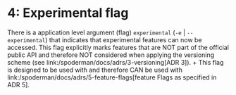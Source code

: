 # 4: Experimental flag

There is a application level argument (flag) `experimental` (`-e` | `--experimental`) that indicates that experimental features can now be accessed. This flag explicitly marks features that are NOT part of the official public API and therefore NOT considered when applying the versioning scheme (see link:/spoderman/docs/adrs/3-versioning[ADR 3]). +
This flag is designed to be used with and therefore CAN be used with link:/spoderman/docs/adrs/5-feature-flags[feature Flags as specified in ADR 5].

